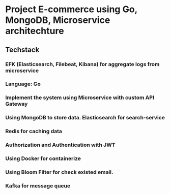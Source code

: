 # Project E-commerce using Go, MongoDB, Microservice architechture 

## Techstack
### EFK (Elasticsearch, Filebeat, Kibana) for aggregate logs from microservice
### Language: Go
### Implement the system using Microservice with custom API Gateway
### Using MongoDB to store data. Elasticsearch for search-service
### Redis for caching data
### Authorization and Authentication with JWT
### Using Docker for containerize 
### Using Bloom Filter for check existed email.
### Kafka for message queue
